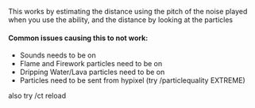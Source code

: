 This works by estimating the distance using the pitch of the noise played when you use the ability, and the distance by looking at the particles

#### Common issues causing this to not work:
- Sounds needs to be on
- Flame and Firework particles need to be on
- Dripping Water/Lava particles need to be on
- Particles need to be sent from hypixel (try /particlequality EXTREME)

also try /ct reload
